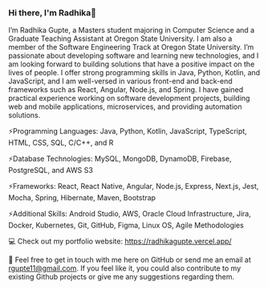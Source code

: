 ### Hi there, I'm Radhika👋

I’m Radhika Gupte, a Masters student majoring in Computer Science and a Graduate Teaching Assistant at Oregon State University. I am also a member of the Software Engineering Track at Oregon State University. I’m passionate about developing software and learning new technologies, and I am looking forward to building solutions that have a positive impact on the lives of people. I offer strong programming skills in Java, Python, Kotlin, and JavaScript, and I am well-versed in various front-end and back-end frameworks such as React, Angular, Node.js, and Spring. I have gained practical experience working on software development projects, building web and mobile applications, microservices, and providing automation solutions.

⚡Programming Languages: Java, Python, Kotlin, JavaScript, TypeScript, HTML, CSS, SQL, C/C++, and R

⚡Database Technologies: MySQL, MongoDB, DynamoDB, Firebase, PostgreSQL, and AWS S3

⚡Frameworks: React, React Native, Angular, Node.js, Express, Next.js, Jest, Mocha, Spring, Hibernate, Maven, Bootstrap

⚡Additional Skills: Android Studio, AWS, Oracle Cloud Infrastructure, Jira, Docker, Kubernetes, Git, GitHub, Figma, Linux OS, Agile Methodologies

💻 Check out my portfolio website: https://radhikagupte.vercel.app/

💬 Feel free to get in touch with me here on GitHub or send me an email at rgupte11@gmail.com. If you feel like it, you could also contribute to my existing Github projects or give me any suggestions regarding them.



<!--
**radgupte/radgupte** is a ✨ _special_ ✨ repository because its `README.md` (this file) appears on your GitHub profile.

Here are some ideas to get you started:

- 🔭 I’m currently working on ...
- 🌱 I’m currently learning ...
- 👯 I’m looking to collaborate on ...
- 🤔 I’m looking for help with ...
- 💬 Ask me about ...
- 📫 How to reach me: ...
- 😄 Pronouns: ...
- ⚡ Fun fact: ...
-->
